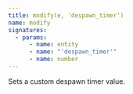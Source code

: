 ```yaml
---
title: modify(e, 'despawn_timer')
name: modify
signatures:
  - params:
      - name: entity
      - name: "'despawn_timer'"
      - name: number
---
```


Sets a custom despawn timer value.
